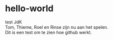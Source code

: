 # hello-world
test JdK</br>
Tom, Thieme, Roel en Rinse zijn nu aan het spelen.</br>
Dit is een test om te zien hoe github werkt.
